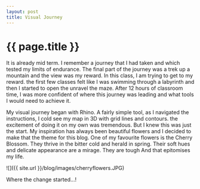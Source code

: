 ```yaml
---
layout: post
title: Visual Journey
---
```


{{ page.title }}
================

<p class="meta">

It is already mid term. I remember a journey that I had taken and which tested my limits of endurance. The final part of the journey was a trek up a mountain and the view was my reward. In this class, I am trying to get to my reward. the first few classes felt like I was swimming through a labyrinth and then I started to open the unravel the maze. After 12 hours of classroom time, I was more confident of where this journey was leading and what tools I would need to achieve it.

My visual journey began with Rhino. A fairly simple tool, as I navigated the instructions, I cold see my map in 3D with grid lines and contours. the excitement of doing it on my own was tremendous. But I knew this was just the start. My inspiration has always been beautiful flowers and I decided to make that the theme for this blog. One of my favourite flowers is the Cherry Blossom. They thrive in the bitter cold and herald in spring. Their soft hues and delicate appearance are a mirage. They are tough And that epitomises my life.

![]({{ site.url }}/blog/images/cherryflowers.JPG)

Where the change started...!


